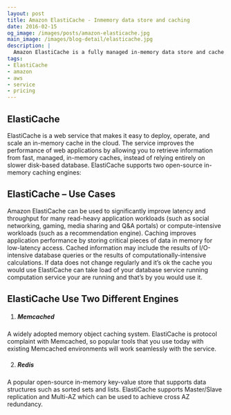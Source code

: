 ```yaml
---
layout: post
title: Amazon ElastiCache - Inmemory data store and caching
date: 2016-02-15
og_image: /images/posts/amazon-elasticache.jpg
main_image: /images/blog-detail/elasticache.jpg
description: |
  Amazon ElastiCache is a fully managed in-memory data store and cache service by Amazon Web Services.
tags:
- ElastiCache
- amazon
- aws
- service
- pricing
---
```


## ElastiCache

ElastiCache is a web service that makes it easy to deploy, operate, and scale an in-memory cache in the cloud. <!--more-->
The service improves the performance  of web applications by allowing you to retrieve information from fast, managed, in-memory caches, instead of relying entirely on slower disk-based database. ElastiCache supports two open-source in-memory caching engines:

## ElastiCache – Use Cases

Amazon ElastiCache can be used to significantly improve latency and throughput for many read-heavy application workloads (such as social networking, gaming, media sharing and Q&A portals) or compute-intensive workloads (such as a recommendation engine). Caching improves application performance by storing critical pieces of data in memory for low-latency access. Cached information may include the results of I/O-intensive database queries or the results of computationally-intensive calculations. If data does not change regularly and it’s ok the cache you would use ElastiCache can take load of your database service running computation service your are running and that’s by you would use it.

ElastiCache Use Two Different Engines
---

1. ##### Memcached

<span>A widely adopted memory object caching system. ElastiCache is protocol complaint with Memcached, so popular tools that you use today with existing Memcached environments will work seamlessly with the service.
</span>

2. ##### Redis

<span>A popular open-source in-memory key-value store that supports data structures such as sorted sets and lists. ElastiCache supports Master/Slave replication and Multi-AZ which can be used to achieve cross AZ redundancy.
</span>    
